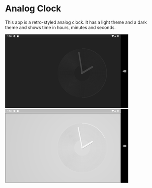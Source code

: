 # Analog Clock

This app is a retro-styled analog clock.
It has a light theme and a dark theme and shows time in hours, minutes and seconds.

<img src='analog_dark.png' width='400'>

<img src='analog_light.png' width='400'>
